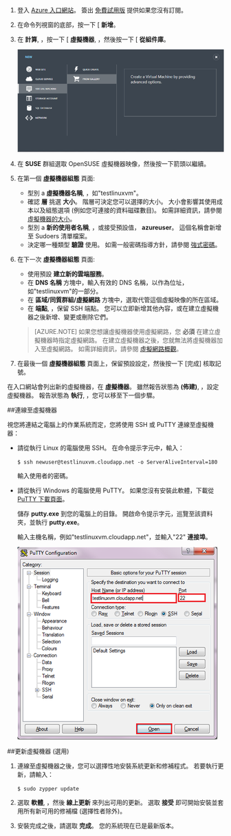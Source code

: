 <properties writer="kathydav" editor="tysonn" manager="timlt" />

1. 登入 [Azure 入口網站](http://manage.windowsazure.com)。 簽出 [免費試用版](http://azure.microsoft.com/pricing/free-trial/) 提供如果您沒有訂閱。

2. 在命令列視窗的底部，按一下 [ **新增**。

3. 在 **計算**, ，按一下 [ **虛擬機器**, ，然後按一下 [ **從組件庫**。

    ![建立新的虛擬機器][Image1]

4. 在 **SUSE** 群組選取 OpenSUSE 虛擬機器映像，然後按一下箭頭以繼續。

5. 在第一個 **虛擬機器組態** 頁面:

    - 型別 a **虛擬機器名稱**, ，如"testlinuxvm"。
    - 確認 **層** 挑選 **大小**。 階層可決定您可以選擇的大小。 大小會影響其使用成本以及組態選項 (例如您可連接的資料磁碟數目)。 如需詳細資訊，請參閱 [虛擬機器的大小](../articles/virtual-machines-size-specs.md)。
    - 型別 a **新的使用者名稱**, ，或接受預設值， **azureuser**。 這個名稱會新增至 Sudoers 清單檔案。
    - 決定哪一種類型 **驗證** 使用。 如需一般密碼指導方針，請參閱 [強式密碼](http://msdn.microsoft.com/library/ms161962.aspx)。

6. 在下一次 **虛擬機器組態** 頁面:

    - 使用預設 **建立新的雲端服務**。
    - 在 **DNS 名稱** 方塊中，輸入有效的 DNS 名稱，以作為位址，如"testlinuxvm"的一部分。
    - 在 **區域/同質群組/虛擬網路** 方塊中，選取代管這個虛擬映像的所在區域。
    - 在 **端點**, ，保留 SSH 端點。 您可以立即新增其他內容，或在建立虛擬機器之後新增、變更或刪除它們。

    >[AZURE.NOTE] 如果您想讓虛擬機器使用虛擬網路，您 **必須** 在建立虛擬機器時指定虛擬網路。 在建立虛擬機器之後，您就無法將虛擬機器加入至虛擬網路。 如需詳細資訊，請參閱 [虛擬網路概觀](virtual-networks-overview.md)。

7.  在最後一個 **虛擬機器組態** 頁面上，保留預設設定，然後按一下 [完成] 核取記號。

在入口網站會列出新的虛擬機器，在 **虛擬機器**。 雖然報告狀態為 **(佈建)**, ，設定虛擬機器。 報告狀態為 **執行**, ，您可以移至下一個步驟。

##連線至虛擬機器

視您將連結之電腦上的作業系統而定，您將使用 SSH 或 PuTTY 連線至虛擬機器：

- 請從執行 Linux 的電腦使用 SSH。 在命令提示字元中，輸入：

    `$ ssh newuser@testlinuxvm.cloudapp.net -o ServerAliveInterval=180`

    輸入使用者的密碼。

- 請從執行 Windows 的電腦使用 PuTTY。 如果您沒有安裝此軟體，下載從 [PuTTY 下載頁面][PuTTYDownload]。

    儲存 **putty.exe** 到您的電腦上的目錄。 開啟命令提示字元，巡覽至該資料夾，並執行 **putty.exe**。

    輸入主機名稱，例如"testlinuxvm.cloudapp.net"，並輸入"22" **連接埠**。

    ![PuTTY 畫面][Image6]  

##更新虛擬機器 (選用)

1. 連線至虛擬機器之後，您可以選擇性地安裝系統更新和修補程式。 若要執行更新，請輸入：

    `$ sudo zypper update`

2. 選取 **軟體**, ，然後 **線上更新** 來列出可用的更新。 選取 **接受** 即可開始安裝並套用所有新可用的修補檔 (選擇性者除外)。

3. 安裝完成之後，請選取 **完成**。  您的系統現在已是最新版本。

[PuTTYDownload]: http://www.puttyssh.org/download.html

[Image1]: ./media/create-and-configure-opensuse-vm-in-portal/CreateVM.png

[Image6]: ./media/create-and-configure-opensuse-vm-in-portal/putty.png

